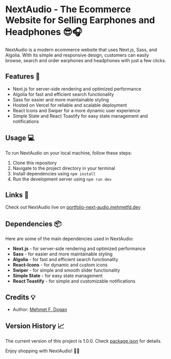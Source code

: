 # NextAudio - The Ecommerce Website for Selling Earphones and Headphones 😎🎧

NextAudio is a modern ecommerce website that uses Next.js, Sass, and Algolia. With its simple and responsive design, customers can easily browse, search and order earphones and headphones with just a few clicks.

## Features 🚀

* Next.js for server-side rendering and optimized performance
* Algolia for fast and efficient search functionality
* Sass for easier and more maintainable styling
* Hosted on Vercel for reliable and scalable deployment
* React Icons and Swiper for a more dynamic user experience
* Simple State and React Toastify for easy state management and notifications

## Usage 💻

To run NextAudio on your local machine, follow these steps:

1. Clone this repository
2. Navigate to the project directory in your terminal
3. Install dependencies using `npm install`
4. Run the development server using `npm run dev`

## Links 🔗

Check out NextAudio live on [portfolio-next-audio.mehmetfd.dev](https://portfolio-next-audio.mehmetfd.dev/)

## Dependencies 📦

Here are some of the main dependencies used in NextAudio:

* **Next.js** - for server-side rendering and optimized performance
* **Sass** - for easier and more maintainable styling
* **Algolia** - for fast and efficient search functionality
* **React-Icons** - for dynamic and custom icons
* **Swiper** - for simple and smooth slider functionality
* **Simple State** - for easy state management
* **React Toastify** - for simple and customizable notifications

## Credits 💡

* Author: [Mehmet F. Dogan](https://mehmetfd.dev/)

## Version History 📈

The current version of this project is 1.0.0. Check [package.json](https://github.com/mehmetfd/portfolio-next-audio/blob/main/package.json) for details.

Enjoy shopping with NextAudio! 🎵🎶
